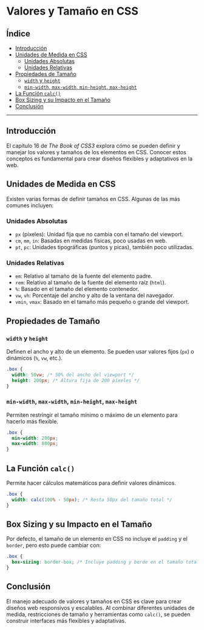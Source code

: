 # Valores y Tamaño en CSS

## Índice

- [Introducción](#introducción)
- [Unidades de Medida en CSS](#unidades-de-medida-en-css)
  - [Unidades Absolutas](#unidades-absolutas)
  - [Unidades Relativas](#unidades-relativas)
- [Propiedades de Tamaño](#propiedades-de-tamaño)
  - [`width` y `height`](#width-y-height)
  - [`min-width`, `max-width`, `min-height`, `max-height`](#min-width-max-width-min-height-max-height)
- [La Función `calc()`](#la-función-calc)
- [Box Sizing y su Impacto en el Tamaño](#box-sizing-y-su-impacto-en-el-tamaño)
- [Conclusión](#conclusión)

---

## Introducción

El capítulo 16 de *The Book of CSS3* explora cómo se pueden definir y manejar los valores y tamaños de los elementos en CSS. Conocer estos conceptos es fundamental para crear diseños flexibles y adaptativos en la web.

## Unidades de Medida en CSS

Existen varias formas de definir tamaños en CSS. Algunas de las más comunes incluyen:

### Unidades Absolutas
- `px` (píxeles): Unidad fija que no cambia con el tamaño del viewport.
- `cm`, `mm`, `in`: Basadas en medidas físicas, poco usadas en web.
- `pt`, `pc`: Unidades tipográficas (puntos y picas), también poco utilizadas.

### Unidades Relativas
- `em`: Relativo al tamaño de la fuente del elemento padre.
- `rem`: Relativo al tamaño de la fuente del elemento raíz (`html`).
- `%`: Basado en el tamaño del elemento contenedor.
- `vw`, `vh`: Porcentaje del ancho y alto de la ventana del navegador.
- `vmin`, `vmax`: Basado en el tamaño más pequeño o grande del viewport.

## Propiedades de Tamaño

### `width` y `height`
Definen el ancho y alto de un elemento. Se pueden usar valores fijos (`px`) o dinámicos (`%`, `vw`, etc.).

```css
.box {
  width: 50vw; /* 50% del ancho del viewport */
  height: 200px; /* Altura fija de 200 píxeles */
}
```

### `min-width`, `max-width`, `min-height`, `max-height`
Permiten restringir el tamaño mínimo o máximo de un elemento para hacerlo más flexible.

```css
.box {
  min-width: 200px;
  max-width: 800px;
}
```

## La Función `calc()`
Permite hacer cálculos matemáticos para definir valores dinámicos.

```css
.box {
  width: calc(100% - 50px); /* Resta 50px del tamaño total */
}
```

## Box Sizing y su Impacto en el Tamaño
Por defecto, el tamaño de un elemento en CSS no incluye el `padding` y el `border`, pero esto puede cambiar con:

```css
.box {
  box-sizing: border-box; /* Incluye padding y borde en el tamaño total */
}
```

## Conclusión
El manejo adecuado de valores y tamaños en CSS es clave para crear diseños web responsivos y escalables. Al combinar diferentes unidades de medida, restricciones de tamaño y herramientas como `calc()`, se pueden construir interfaces más flexibles y adaptativas.
